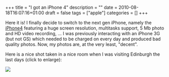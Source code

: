 +++
title = "I got an iPhone 4"
description = ""
date = 2010-08-18T16:07:16+01:00
draft = false
tags = ["apple"]
categories = []
+++

Here it is! I finally decide to switch to the next gen iPhone, namely the [iPhone4][iPhone4] featuring a huge screen resolution, multitasks support, 5 Mb photo and HD video recording, … I was previously interacting with an iPhone 3G (but not GS) which needed to be charged on every day and produced bad quality photos. Now, my photos are, at the very least, "decent".

<!--more-->

Here is a nice shot taken in a nice room when I was visiting Edinburgh the last days (click to enlarge):

![](/img/20100817084124.jpg)

[iPhone4]: http://www.apple.com/iphone/
